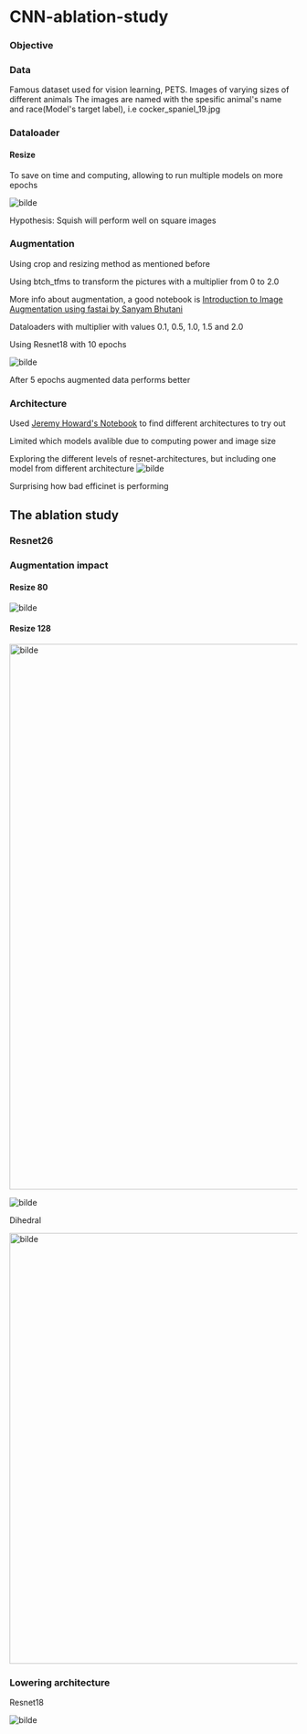 # CNN-ablation-study


### Objective


### Data

Famous dataset used for vision learning, PETS. 
Images of varying sizes of different animals
The images are named with the spesific animal's name and race(Model's target label), i.e cocker_spaniel_19.jpg


### Dataloader

#### Resize

To save on time and computing, allowing to run multiple models on more epochs

![bilde](https://user-images.githubusercontent.com/54356437/219981106-9715973d-a1c6-470c-b1ab-ca40f783d57d.png)


Hypothesis: Squish will perform well on square images

### Augmentation


Using crop and resizing method as mentioned before

Using btch_tfms to transform the pictures with a multiplier from 0 to 2.0

More info about augmentation, a good notebook is [Introduction to Image Augmentation using fastai by Sanyam Bhutani](https://www.kaggle.com/code/init27/introduction-to-image-augmentation-using-fastai)

Dataloaders with multiplier with values 0.1, 0.5, 1.0, 1.5 and 2.0

Using Resnet18 with 10 epochs 

![bilde](https://user-images.githubusercontent.com/54356437/219981122-dc011ed0-2a44-481f-aae0-a3b00eaf1824.png)

After 5 epochs augmented data performs better


### Architecture

Used [Jeremy Howard's Notebook](https://www.kaggle.com/code/jhoward/which-image-models-are-best/) to find different architectures to try out

Limited which models avalible due to computing power and image size

Exploring the different levels of resnet-architectures, but including one model from different architecture
![bilde](https://user-images.githubusercontent.com/54356437/221413145-ca330c7e-d200-4f3b-b207-35d51e893658.png)

Surprising how bad efficinet is performing


## The ablation study

### Resnet26

### Augmentation impact

#### Resize 80
![bilde](https://user-images.githubusercontent.com/54356437/222142283-608e1ec5-f180-4c65-b80f-17c4c86593b8.png)


#### Resize 128

<img width="955" alt="bilde" src="https://user-images.githubusercontent.com/54356437/222101474-a8991f8a-0f32-41ce-9159-09ae20503dfc.png">

![bilde](https://user-images.githubusercontent.com/54356437/222100289-5a28c7c2-de56-414c-8a10-27871d8e142b.png)

Dihedral

<img width="754" alt="bilde" src="https://user-images.githubusercontent.com/54356437/222100516-5cc81a2b-9976-462a-96c4-69fbffd8154b.png">


### Lowering architecture 
Resnet18

![bilde](https://user-images.githubusercontent.com/54356437/222101088-ba55062a-1221-4e28-bfa6-31ed5e7f0efb.png)

